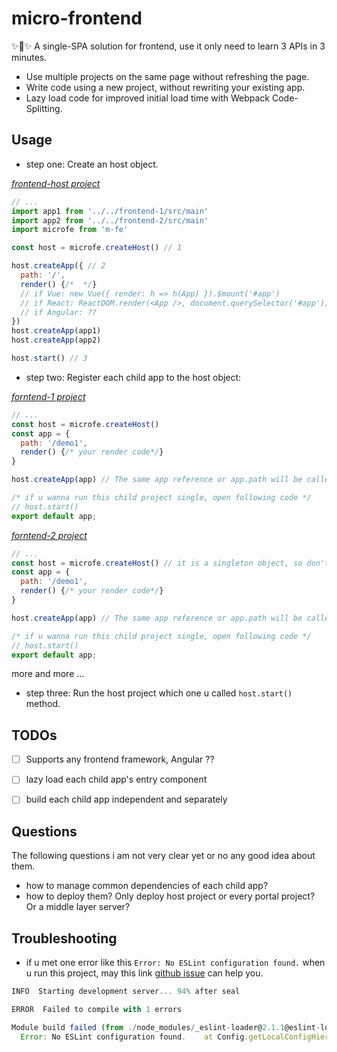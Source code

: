 # micro-frontend
✨🌟✨ A single-SPA solution for frontend, use it only need to learn 3 APIs in 3 minutes.

+ Use multiple projects on the same page without refreshing the page.
+ Write code using a new project, without rewriting your existing app.
+ Lazy load code for improved initial load time with Webpack Code-Splitting.


## Usage
+ step one: Create an host object.

*[frontend-host project](./demo/frontend-host/src/main.js)*
```js
// ...
import app1 from '../../frontend-1/src/main'
import app2 from '../../frontend-2/src/main'
import microfe from 'm-fe'

const host = microfe.createHost() // 1

host.createApp({ // 2
  path: '/',
  render() {/*  */}
  // if Vue: new Vue({ render: h => h(App) }).$mount('#app')
  // if React: ReactDOM.render(<App />, document.querySelector('#app'))
  // if Angular: ??
})
host.createApp(app1)
host.createApp(app2)

host.start() // 3
```

+ step two: Register each child app to the host object:

*[forntend-1 project](./demo/frontend-1/src/main.js)*
```js
// ...
const host = microfe.createHost()
const app = {
  path: '/demo1',
  render() {/* your render code*/}
}

host.createApp(app) // The same app reference or app.path will be called only once too.

/* if u wanna run this child project single, open following code */
// host.start()
export default app;
```

*[forntend-2 project](./demo/frontend-1/src/main.js)*
```js
// ...
const host = microfe.createHost() // it is a singleton object, so don't worry how many times it be called.
const app = {
  path: '/demo1',
  render() {/* your render code*/}
}

host.createApp(app) // The same app reference or app.path will be called only once too.

/* if u wanna run this child project single, open following code */
// host.start()
export default app;
```

more and more ...

+ step three: Run the host project which one u called `host.start()` method.


## TODOs
+ [ ] Supports any frontend framework, Angular ??
+ [ ] lazy load each child app's entry component
+ [ ] build each child app independent and separately


## Questions
The following questions i am not very clear yet or no any good idea about them.

+ how to manage common dependencies of each child app?
+ how to deploy them? Only deploy host project or every portal project? Or a middle layer server?


## Troubleshooting
+ if u met one error like this `Error: No ESLint configuration found.` when u run this project, may this link [github issue](https://github.com/vuejs/vue-cli/issues/2539) can help you.

```js
INFO  Starting development server... 94% after seal

ERROR  Failed to compile with 1 errors

Module build failed (from ./node_modules/_eslint-loader@2.1.1@eslint-loader/index.js):
  Error: No ESLint configuration found.    at Config.getLocalConfigHierarchy
```
